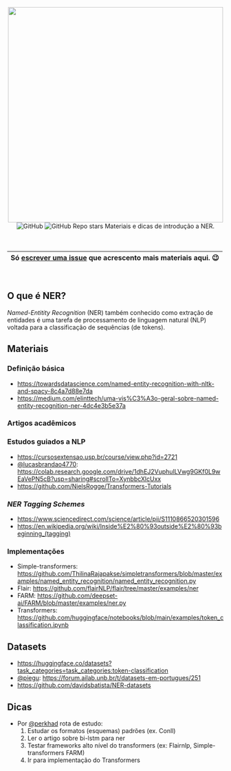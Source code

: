 
<div align="center">
<img src="https://user-images.githubusercontent.com/28462295/172183284-9cc3b419-33d8-4471-b763-5e7f7d55639c.png" width=500>
<br />
<img alt="GitHub" src="https://img.shields.io/github/license/ju-resplande/intro_ner">
<img alt="GitHub Repo stars" src="https://img.shields.io/github/stars/ju-resplande/intro_ner?style=social">
Materiais e dicas de introdução a NER.
 

<br />
<br />
<br />
  
| Só [escrever uma issue](https://github.com/ju-resplande/intro_ner/issues/new) que acrescento mais materiais aqui. :wink: |
|---|

<br />
</div>




## O que é NER?
*Named-Entitity Recognition* (NER) também conhecido como extração de entidades é uma tarefa de processamento de linguagem natural (NLP) voltada para a classificação de sequências (de tokens).

## Materiais
### Definição básica
- https://towardsdatascience.com/named-entity-recognition-with-nltk-and-spacy-8c4a7d88e7da
- https://medium.com/elinttech/uma-vis%C3%A3o-geral-sobre-named-entity-recognition-ner-4dc4e3b5e37a

### Artigos acadêmicos


### Estudos guiados a NLP
- https://cursosextensao.usp.br/course/view.php?id=2721
- [@lucasbrandao4770](https://github.com/lucasbrandao4770): https://colab.research.google.com/drive/1dhEJ2VuphulLVwg9GKf0L9wEaVePN5cB?usp=sharing#scrollTo=XynbbcXlcUxx
- https://github.com/NielsRogge/Transformers-Tutorials

### *NER Tagging Schemes*
- https://www.sciencedirect.com/science/article/pii/S1110866520301596
- https://en.wikipedia.org/wiki/Inside%E2%80%93outside%E2%80%93beginning_(tagging)

### Implementações
- Simple-transformers: https://github.com/ThilinaRajapakse/simpletransformers/blob/master/examples/named_entity_recognition/named_entity_recognition.py
- Flair: https://github.com/flairNLP/flair/tree/master/examples/ner
- FARM: https://github.com/deepset-ai/FARM/blob/master/examples/ner.py
- Transformers: https://github.com/huggingface/notebooks/blob/main/examples/token_classification.ipynb

## Datasets
- https://huggingface.co/datasets?task_categories=task_categories:token-classification
- [@piegu](https://github.com/piegu): https://forum.ailab.unb.br/t/datasets-em-portugues/251
- https://github.com/davidsbatista/NER-datasets

## Dicas
- Por [@perkhad](https://github.com/Perkhad) rota de estudo:
  1. Estudar os formatos (esquemas) padrões (ex. Conll)
  2. Ler o artigo sobre bi-lstm para ner
  3. Testar frameworks alto nível do transformers (ex: Flairnlp, Simple-transformers FARM)
  4. Ir para implementação do Transformers
